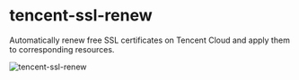 # tencent-ssl-renew
Automatically renew free SSL certificates on Tencent Cloud and apply them to corresponding resources.

![tencent-ssl-renew](./tencent-ssl-renew.svg)